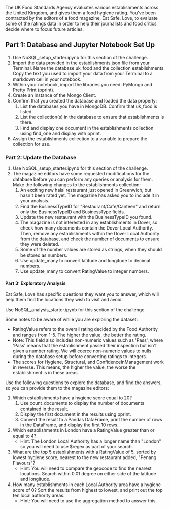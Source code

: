 <html lang="en">
<body>
    <p>The UK Food Standards Agency evaluates various establishments across the United Kingdom, and gives them a food hygiene rating. You've been contracted by the editors of a food magazine, Eat Safe, Love, to evaluate some of the ratings data in order to help their journalists and food critics decide where to focus future articles.</p>
    <h2>Part 1: Database and Jupyter Notebook Set Up</h2>
    <ol>
        <li>Use NoSQL_setup_starter.ipynb for this section of the challenge.</li>
        <li>Import the data provided in the establishments.json file from your Terminal. Name the database uk_food and the collection establishments. Copy the text you used to import your data from your Terminal to a markdown cell in your notebook.</li>
        <li>Within your notebook, import the libraries you need: PyMongo and Pretty Print (pprint).</li>
        <li>Create an instance of the Mongo Client.</li>
        <li>Confirm that you created the database and loaded the data properly:
            <ol>
                <li>List the databases you have in MongoDB. Confirm that uk_food is listed.</li>
                <li>List the collection(s) in the database to ensure that establishments is there.</li>
                <li>Find and display one document in the establishments collection using find_one and display with pprint.</li>
            </ol>
        </li>
        <li>Assign the establishments collection to a variable to prepare the collection for use.</li>
    </ol>
    <h3>Part 2: Update the Database</h3>
    <ol>
        <li>Use NoSQL_setup_starter.ipynb for this section of the challenge.</li>
        <li>The magazine editors have some requested modifications for the database before you can perform any queries or analysis for them. Make the following changes to the establishments collection:
            <ol>
                <li>An exciting new halal restaurant just opened in Greenwich, but hasn't been rated yet. The magazine has asked you to include it in your analysis.</li>
                <li>Find the BusinessTypeID for "Restaurant/Cafe/Canteen" and return only the BusinessTypeID and BusinessType fields.</li>
                <li>Update the new restaurant with the BusinessTypeID you found.</li>
                <li>The magazine is not interested in any establishments in Dover, so check how many documents contain the Dover Local Authority. Then, remove any establishments within the Dover Local Authority from the database, and check the number of documents to ensure they were deleted.</li>
                <li>Some of the number values are stored as strings, when they should be stored as numbers.</li>
                <li>Use update_many to convert latitude and longitude to decimal numbers.</li>
                <li>Use update_many to convert RatingValue to integer numbers.</li>
            </ol>
        </li>
    </ol>
    <h4>Part 3: Exploratory Analysis</h4>
    <p>Eat Safe, Love has specific questions they want you to answer, which will help them find the locations they wish to visit and avoid.</p>
    <p>Use NoSQL_analysis_starter.ipynb for this section of the challenge.</p>
    <p>Some notes to be aware of while you are exploring the dataset:</p>
    <ul>
        <li>RatingValue refers to the overall rating decided by the Food Authority and ranges from 1-5. The higher the value, the better the rating.</li>
        <li>Note: This field also includes non-numeric values such as 'Pass', where 'Pass' means that the establishment passed their inspection but isn't given a number rating. We will coerce non-numeric values to nulls during the database setup before converting ratings to integers.</li>
        <li>The scores for Hygiene, Structural, and ConfidenceInManagement work in reverse. This means, the higher the value, the worse the establishment is in these areas.</li>
    </ul>
    <p>Use the following questions to explore the database, and find the answers, so you can provide them to the magazine editors:</p>
    <ol>
        <li>Which establishments have a hygiene score equal to 20?
            <ol>
                <li>Use count_documents to display the number of documents contained in the result.</li>
                <li>Display the first document in the results using pprint.</li>
                <li>Convert the result to a Pandas DataFrame, print the number of rows in the DataFrame, and display the first 10 rows.</li>
            </ol>
        </li>
        <li>Which establishments in London have a RatingValue greater than or equal to 4?
            <ul>
                <li>Hint: The London Local Authority has a longer name than "London" so you will need to use $regex as part of your search.</li>
            </ul>
        </li>
        <li>What are the top 5 establishments with a RatingValue of 5, sorted by lowest hygiene score, nearest to the new restaurant added, "Penang Flavours"?
            <ul>
                <li>Hint: You will need to compare the geocode to find the nearest locations. Search within 0.01 degree on either side of the latitude and longitude.</li>
            </ul>
        </li>
        <li>How many establishments in each Local Authority area have a hygiene score of 0? Sort the results from highest to lowest, and print out the top ten local authority areas.
            <ul>
                <li>Hint: You will need to use the aggregation method to answer this.</li>
            </ul>
        </li>
    </ol>
</body>
</html>

